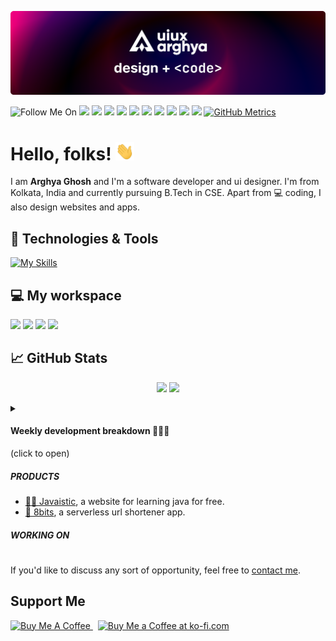 <!-- GitHub Profile README -->

[![Header](https://raw.githubusercontent.com/uiuxarghya/uiuxarghya/main/.github/assets/header.png)](https://github.com/uiuxarghya)

![Follow Me On](https://img.shields.io/badge/-informational?&label=Follow+Me+On&style=social)
[![](https://img.shields.io/badge/Twitter-informational?style=flat&logo=Twitter&logoColor=white&color=1DA1F2)](https://twitter.com/uiuxarghya)
[![](https://img.shields.io/badge/Instagram-informational?style=flat&logo=Instagram&logoColor=white&color=E4405F)](https://instagram.com/uiuxarghya)
[![](https://img.shields.io/badge/Facebook-informational?style=flat&logo=Facebook&logoColor=white&color=1877F2)](https://facebook.com/uiuxarghya)
[![](https://img.shields.io/badge/Dribbble-informational?style=flat&logo=Dribbble&logoColor=white&color=EA4C89)](https://dribbble.com/uiuxarghya)
[![](https://img.shields.io/badge/Behance-informational?style=flat&logo=Behance&logoColor=white&color=1769FF)](https://behance.net/uiuxarghya)
[![](https://img.shields.io/badge/Polywork-informational?style=flat&logo=polywork&logoColor=white&color=543DE0)](https://www.poly.work/uiuxarghya)
[![](https://img.shields.io/badge/Medium-informational?style=flat&logo=Medium&logoColor=white&color=000000)](https://uiuxarghya.medium.com/)
[![](https://img.shields.io/badge/LinkedIn-informational?style=flat&logo=LinkedIn&logoColor=white&color=0A66C2)](https://in.linkedin.com/in/uiuxarghya)
[![](https://img.shields.io/badge/DEV-informational?style=flat&logo=devdotto&logoColor=white&color=0A0A0A)](https://dev.to/uiuxarghya)
[![](https://img.shields.io/badge/hashnode-informational?style=flat&logo=hashnode&logoColor=white&color=2962FF)](https://uiuxarghya.hashnode.dev)
[![GitHub Metrics](https://img.shields.io/badge/-informational?&label=GitHub+Metrics&style=social)](https://metrics.lecoq.io/about/uiuxarghya)

<!--------------------
[![GitHub Graduate 2021](https://img.shields.io/badge/-informational?&label=GitHub+Graduate+2021&style=social)](https://education.github.com/graduation/yearbook?sort=az&page=66&search=uiuxarghya#uiuxarghya)
-------------------->

<!--------------------
![GitHub followers](https://img.shields.io/github/followers/uiuxarghya?label=Follow&style=social)
![GitHub Repo stars](https://img.shields.io/github/stars/uiuxarghya?style=social)
![GitHub Sponsors](https://img.shields.io/github/sponsors/uiuxarghya?style=social)
![Twitter Follow](https://img.shields.io/twitter/follow/uiuxarghya?label=Follow&style=social)
![Instagram](https://img.shields.io/badge/-E4405F?logo=instagram&label=Follow&style=social)
------------------------>

# Hello, folks! <img src="https://raw.githubusercontent.com/uiuxarghya/uiuxarghya/main/.github/assets/wave.gif" width="30">

I am **Arghya Ghosh** and I'm a software developer and ui designer. I'm from Kolkata, India and currently pursuing B.Tech in CSE. Apart from 💻 coding, I also design websites and apps.


## 🔧 Technologies & Tools
[![My Skills](https://skillicons.dev/icons?i=js,html,css,java,c,cpp,react,nextjs,tailwindcss,mongodb,graphql,vscode,vercel,netlify)](https://skillicons.dev)

<!--------------------
| **Categories**  |   |
|---|---|
| **Programming Languages** |![](https://img.shields.io/badge/Java-informational?style=flat&logo=java&logoColor=white&color=007396) ![](https://img.shields.io/badge/HTML_5-informational?style=flat&logo=html5&logoColor=white&color=E34F26) ![](https://img.shields.io/badge/CSS_3-informational?style=flat&logo=css3&logoColor=white&color=1572B6) ![](https://img.shields.io/badge/JavaScript-informational?style=flat&logo=javascript&logoColor=black&color=F7DF1E) ![](https://img.shields.io/badge/React-informational?style=flat&logo=react&logoColor=white&color=61DAFB) ![](https://img.shields.io/badge/Next_JS-informational?style=flat&logo=next.js&logoColor=white&color=000000)  |
| **Tools** |![](https://img.shields.io/badge/VS_Code-informational?style=flat&logo=visual-studio-code&logoColor=white&color=007ACC) ![](https://img.shields.io/badge/Hyper-informational?style=flat&logo=Hyper&logoColor=white&color=000000) ![](https://img.shields.io/badge/PowerShell-informational?style=flat&logo=PowerShell&logoColor=white&color=2bbc8a) ![](https://img.shields.io/badge/Google_Chrome-informational?style=flat&logo=google-chrome&logoColor=white&color=4285F4) ![](https://img.shields.io/badge/Firefox-informational?style=flat&logo=firefoxbrowser&logoColor=white&color=FF7139)|
| For Hosting | ![](https://img.shields.io/badge/Netlify-informational?style=flat&logo=netlify&logoColor=white&color=00C7B7) ![](https://img.shields.io/badge/Vercel-informational?style=flat&logo=vercel&logoColor=white&color=000000) ![](https://img.shields.io/badge/Heroku-informational?style=flat&logo=heroku&logoColor=white&color=430098)  |
------------------->

## 💻 My workspace

![](https://img.shields.io/badge/Windows_11-informational?style=flat&logo=Windows11&logoColor=white&color=0078d6)
![](https://img.shields.io/badge/Intel-i5_9th_Gen-informational?style=flat&logo=intel&logoColor=white&color=0071C5)
![](https://img.shields.io/badge/RAM-8_GB-informational?style=flat&logo=data:image/png;base64,iVBORw0KGgoAAAANSUhEUgAAAA4AAAAOCAYAAAAfSC3RAAAABmJLR0QA/wD/AP+gvaeTAAAAqUlEQVQokaWSsQ3CQAxF36GIMlQMAbkFaOgoGQCJIdiKIl3YIYxAg6gjSso0n8YJLhC5E1+yLJ39zpb84V9JCpK2lqOkpUX0tW/gQlJnuZZ0tKh9begPBq2BfeJyTQjhNkxrJd0lPTWtFmBmv5TABbgmTCwBCvdwSlwVPzFbxXTLqAZ4ADsPvhLADRCBDj7nWAEHYD4B98B5PIfBWQbwoLdc5SxX/bRcrt4PhcIRoFAWyAAAAABJRU5ErkJggg==&logoColor=white&color=GREEN)
![](https://img.shields.io/badge/NVIDIA-GEFORCE_GTX_1650-informational?style=flat&logo=nvidia&logoColor=white&color=76bc00)

## &#x1f4c8; GitHub Stats

<p align="center">
  <img width="49%" src="https://github-readme-stats.vercel.app/api?username=uiuxarghya&show_icons=true&count_private=true&title_color=ffffff&text_color=c9cacc&icon_color=2bbc8a&bg_color=161b22" />
  <img width="49%" src="https://github-readme-streak-stats.herokuapp.com?user=uiuxarghya&date_format=n%2Fj%5B%2FY%5D&border=FFFFFF&ring=2BBC8A&currStreakNum=FFFFFF&stroke=FFFFFF&background=161B22&sideNums=FFFFFF&sideLabels=2BBC8A&dates=ECECEC&currStreakLabel=2BBC8A" />
</p>
<!--------------------
<p align="center">
 <a href="https://github.com/javaistic/javaistic">
  <img width="49%" align="center" src="https://github-readme-stats.vercel.app/api/pin/?username=javaistic&repo=javaistic&title_color=ffffff&text_color=c9cacc&icon_color=2bbc8a&bg_color=161b22" />
</a>
 <a href="https://github.com/uiuxarghya/8bits">
  <img width="49%" align="center" src="https://github-readme-stats.vercel.app/api/pin/?username=uiuxarghya&repo=8bits&title_color=ffffff&text_color=c9cacc&icon_color=2bbc8a&bg_color=161b22" />
</a>
</p>
-------------------->

<details>
<summary><h4>Weekly development breakdown 👨🏻‍💻</h4> (click to open)</summary>

<!--START_SECTION:waka-->

```text
From: 27 December 2022 - To: 03 January 2023

TypeScript   13 hrs 20 mins  █████████████████████▓░░░   86.73 %
CSS          48 mins         █▒░░░░░░░░░░░░░░░░░░░░░░░   05.28 %
JSON         30 mins         ▓░░░░░░░░░░░░░░░░░░░░░░░░   03.30 %
C            19 mins         ▓░░░░░░░░░░░░░░░░░░░░░░░░   02.08 %
JavaScript   16 mins         ▒░░░░░░░░░░░░░░░░░░░░░░░░   01.83 %
Other        5 mins          ░░░░░░░░░░░░░░░░░░░░░░░░░   00.55 %
```

<!--END_SECTION:waka-->
</details>

##### PRODUCTS

- [🧑‍💻 Javaistic](https://javaistic.vercel.app), a website for learning java for free.
- [🔗 8bits](https://github.com/uiuxarghya/8bits), a serverless url shortener app.

##### WORKING ON

#

If you'd like to discuss any sort of opportunity, feel free to [contact me](mailto:uiuxarghya@gmail.com).

## Support Me

<a href="https://www.buymeacoffee.com/uiuxarghya" target="_blank">
 <img src="https://cdn.buymeacoffee.com/buttons/v2/default-yellow.png" alt="Buy Me A Coffee" style="height: 36px !important" >
</a>
&nbsp;
<a href='https://ko-fi.com/uiuxarghya' target='_blank'>
 <img height='36' style='border:0px;height:36px;' src='https://cdn.ko-fi.com/cdn/kofi5.png?v=3' border='0' alt='Buy Me a Coffee at ko-fi.com' />
</a>
